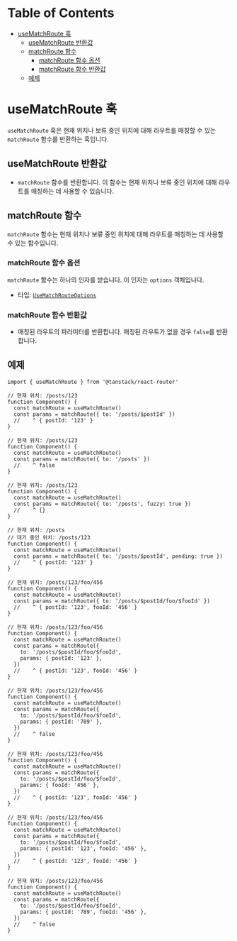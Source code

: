 # Table of Contents

- [useMatchRoute 훅](#usematchroute-훅)
  - [useMatchRoute 반환값](#usematchroute-반환값)
  - [matchRoute 함수](#matchroute-함수)
    - [matchRoute 함수 옵션](#matchroute-함수-옵션)
    - [matchRoute 함수 반환값](#matchroute-함수-반환값)
  - [예제](#예제)

# useMatchRoute 훅

`useMatchRoute` 훅은 현재 위치나 보류 중인 위치에 대해 라우트를 매칭할 수 있는 `matchRoute` 함수를 반환하는 훅입니다.


## useMatchRoute 반환값

- `matchRoute` 함수를 반환합니다. 이 함수는 현재 위치나 보류 중인 위치에 대해 라우트를 매칭하는 데 사용할 수 있습니다.


## matchRoute 함수

`matchRoute` 함수는 현재 위치나 보류 중인 위치에 대해 라우트를 매칭하는 데 사용할 수 있는 함수입니다.


### matchRoute 함수 옵션

`matchRoute` 함수는 하나의 인자를 받습니다. 이 인자는 `options` 객체입니다.

- 타입: [`UseMatchRouteOptions`](./UseMatchRouteOptionsType.md)


### matchRoute 함수 반환값

- 매칭된 라우트의 파라미터를 반환합니다. 매칭된 라우트가 없을 경우 `false`를 반환합니다.


## 예제

```tsx
import { useMatchRoute } from '@tanstack/react-router'

// 현재 위치: /posts/123
function Component() {
  const matchRoute = useMatchRoute()
  const params = matchRoute({ to: '/posts/$postId' })
  //    ^ { postId: '123' }
}

// 현재 위치: /posts/123
function Component() {
  const matchRoute = useMatchRoute()
  const params = matchRoute({ to: '/posts' })
  //    ^ false
}

// 현재 위치: /posts/123
function Component() {
  const matchRoute = useMatchRoute()
  const params = matchRoute({ to: '/posts', fuzzy: true })
  //    ^ {}
}

// 현재 위치: /posts
// 대기 중인 위치: /posts/123
function Component() {
  const matchRoute = useMatchRoute()
  const params = matchRoute({ to: '/posts/$postId', pending: true })
  //    ^ { postId: '123' }
}

// 현재 위치: /posts/123/foo/456
function Component() {
  const matchRoute = useMatchRoute()
  const params = matchRoute({ to: '/posts/$postId/foo/$fooId' })
  //    ^ { postId: '123', fooId: '456' }
}

// 현재 위치: /posts/123/foo/456
function Component() {
  const matchRoute = useMatchRoute()
  const params = matchRoute({
    to: '/posts/$postId/foo/$fooId',
    params: { postId: '123' },
  })
  //    ^ { postId: '123', fooId: '456' }
}

// 현재 위치: /posts/123/foo/456
function Component() {
  const matchRoute = useMatchRoute()
  const params = matchRoute({
    to: '/posts/$postId/foo/$fooId',
    params: { postId: '789' },
  })
  //    ^ false
}

// 현재 위치: /posts/123/foo/456
function Component() {
  const matchRoute = useMatchRoute()
  const params = matchRoute({
    to: '/posts/$postId/foo/$fooId',
    params: { fooId: '456' },
  })
  //    ^ { postId: '123', fooId: '456' }
}

// 현재 위치: /posts/123/foo/456
function Component() {
  const matchRoute = useMatchRoute()
  const params = matchRoute({
    to: '/posts/$postId/foo/$fooId',
    params: { postId: '123', fooId: '456' },
  })
  //    ^ { postId: '123', fooId: '456' }
}

// 현재 위치: /posts/123/foo/456
function Component() {
  const matchRoute = useMatchRoute()
  const params = matchRoute({
    to: '/posts/$postId/foo/$fooId',
    params: { postId: '789', fooId: '456' },
  })
  //    ^ false
}
```


